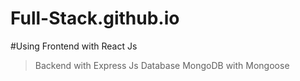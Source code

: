 # Full-Stack.github.io
#Using Frontend with React Js
>Backend with Express Js
>Database MongoDB with Mongoose
